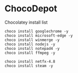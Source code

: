 # ChocoDepot
Chocolatey install list



```
choco install googlechrome -y
choco install microsoft-edge -y
choco install winmerge -y
choco install nodejs -y
choco install notepad4 -y
choco install ffmpeg -y
```


```
choco install netfx-4.8
choco install steam -y
```
